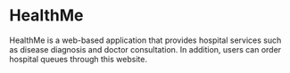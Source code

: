 # HealthMe
HealthMe is a web-based application that provides hospital services such as disease diagnosis and doctor consultation. In addition, users can order hospital queues through this website.
